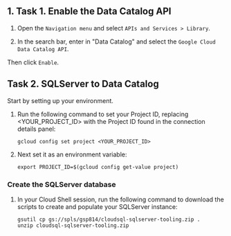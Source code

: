## 1. Task 1. Enable the Data Catalog API

1. Open the `Navigation menu` and select `APIs and Services > Library`.

2. In the search bar, enter in "Data Catalog" and select the `Google Cloud Data Catalog API`.

Then click `Enable`.

## Task 2. SQLServer to Data Catalog

Start by setting up your environment.

1. Run the following command to set your Project ID, replacing <YOUR_PROJECT_ID> with the Project ID found in the connection details panel:

    ```Shell
    gcloud config set project <YOUR_PROJECT_ID>
    ```
2. Next set it as an environment variable:

    ```Shell
    export PROJECT_ID=$(gcloud config get-value project)
    ```

### Create the SQLServer database

1. In your Cloud Shell session, run the following command to download the scripts to create and populate your SQLServer instance:

    ```Shell
    gsutil cp gs://spls/gsp814/cloudsql-sqlserver-tooling.zip .
    unzip cloudsql-sqlserver-tooling.zip
    ```